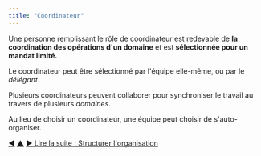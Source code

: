 ```yaml
---
title: "Coordinateur"
---
```



Une personne remplissant le rôle de coordinateur est redevable de <strong>la coordination des opérations d'un domaine</strong> et est <strong>sélectionnée pour un mandat limité.</strong>

Le coordinateur peut être sélectionné par l'équipe elle-même, ou par le <dfn data-info="Délégant: Un individu ou un groupe déléguant la responsabilité d'un domaine à autrui.">délégant</dfn>.

Plusieurs coordinateurs peuvent collaborer pour synchroniser le travail au travers de plusieurs <dfn data-info="Domaine: Une zone d'influence, d’activité et de prise de décisions distincte au sein d'une organisation.">domaines</dfn>.

Au lieu de choisir un coordinateur, une équipe peut choisir de s'auto-organiser.

<div class="bottom-nav">
<a href="align-flow.html" title="Retour à : Aligner les flux">◀</a> <a href="organizing-work.html" title="Remonter: Organiser le travail">▲</a> <a href="organizational-structure.html" title="">▶ Lire la suite : Structurer l&apos;organisation</a>
</div>


<script type="text/javascript">
Mousetrap.bind('g n', function() {
    window.location.href = 'organizational-structure.html';
    return false;
});
</script>

